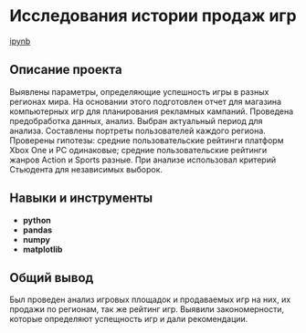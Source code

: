 # Исследования истории продаж игр

[ipynb](https://github.com/JustLui/data_analyst/blob/4f476b2ad5df473d4c78bd6f67a750fdceab49a8/success%20of%20games/success%20of%20games.ipynb)

## Описание проекта

Выявлены параметры, определяющие успешность игры в разных регионах мира. На основании этого подготовлен отчет для магазина компьютерных игр для планирования рекламных кампаний. Проведена предобработка данных, анализ. Выбран актуальный период для анализа. Составлены портреты пользователей каждого региона. Проверены гипотезы: средние пользовательские рейтинги платформ Xbox One и PC одинаковые;
средние пользовательские рейтинги жанров Action и Sports разные. При анализе использовал критерий Стьюдента для независимых выборок.



## Навыки и инструменты

- **python**
- **pandas**
- **numpy**
- **matplotlib**

## 

## Общий вывод

Был проведен анализ игровых площадок и продаваемых игр на них, их продажи по регионам, так же рейтинг игр. Выявили закономерности, которые определяют успещность игр и дали рекомендации.
